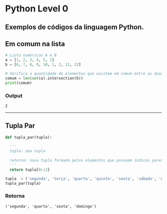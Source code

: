 # Python Level 0
## Exemplos de códigos da linguagem Python.

## Em comum na lista

```py
# Lista numéricas A e B
a = [1, 2, 3, 4, 5, 1]
b = [6, 7, 8, 9, 10, 1, 2, 11, 22]

# Verifica a quantidade de elementos que existem em comum entre as duas listas
comum = len(set(a).intersection(b))
print(comum)
```

### Output
`2`

* * *

## Tupla Par

```py
def tupla_par(tupla):
    
  '''
  tupla: uma tupla
  
  retorna: nova tupla formada pelos elementos que possuem índices pares
  '''
  return tupla[0::2]

tupla  = ('segunda', 'terça', 'quarta', 'quinta', 'sexta', 'sábado', 'domingo')
tupla_par(tupla)

```

### Retorna
`('segunda', 'quarta', 'sexta', 'domingo')`

